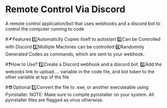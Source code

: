 # Remote Control Via Discord
A remote control application/bot that uses webhooks and a discord bot to control the computer running to code

#🪶Features
1️⃣Automaticlly Copies itself to autostart 
2️⃣Can be Controlled with Discord
3️⃣Mutliple Machines can be controlled
4️⃣Randomnly Generated Codes as commands, which are sent to your webhook.


#❓How to Use?
1️⃣Create a Discord webhook and a discord bot.
2️⃣Add the webooks link to upload.... variable in the code file, and bot token to the other variable at top of the file

#😎Optional
1️⃣Convert the file to .exe, or another executeable using Pyinstaller.
NOTE: Make sure to compile pyinstaller on your system. All pyinstaller files are flagged as virus otherwise.
